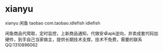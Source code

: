 # xianyu
xianyu 闲鱼 taobao com.taobao.idlefish idlefish


闲鱼商品代爬取，定时监控，上新商品通知，代做安卓apk逆向，并卖成套代码加硬件，到手自己当家做主，提供长期技术支撑，技术不免费，需要的联系QQ:1310896062
